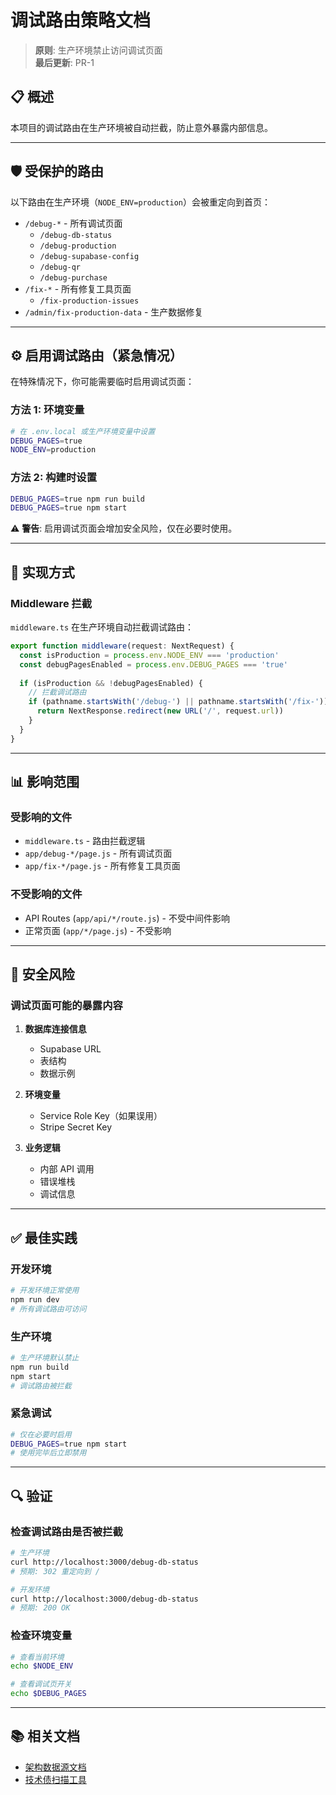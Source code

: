 # 调试路由策略文档

> **原则**: 生产环境禁止访问调试页面  
> **最后更新**: PR-1

## 📋 概述

本项目的调试路由在生产环境被自动拦截，防止意外暴露内部信息。

---

## 🛡️ 受保护的路由

以下路由在生产环境（`NODE_ENV=production`）会被重定向到首页：

- `/debug-*` - 所有调试页面
  - `/debug-db-status`
  - `/debug-production`
  - `/debug-supabase-config`
  - `/debug-qr`
  - `/debug-purchase`
- `/fix-*` - 所有修复工具页面
  - `/fix-production-issues`
- `/admin/fix-production-data` - 生产数据修复

---

## ⚙️ 启用调试路由（紧急情况）

在特殊情况下，你可能需要临时启用调试页面：

### 方法 1: 环境变量

```bash
# 在 .env.local 或生产环境变量中设置
DEBUG_PAGES=true
NODE_ENV=production
```

### 方法 2: 构建时设置

```bash
DEBUG_PAGES=true npm run build
DEBUG_PAGES=true npm start
```

⚠️ **警告**: 启用调试页面会增加安全风险，仅在必要时使用。

---

## 🔧 实现方式

### Middleware 拦截

`middleware.ts` 在生产环境自动拦截调试路由：

```typescript
export function middleware(request: NextRequest) {
  const isProduction = process.env.NODE_ENV === 'production'
  const debugPagesEnabled = process.env.DEBUG_PAGES === 'true'
  
  if (isProduction && !debugPagesEnabled) {
    // 拦截调试路由
    if (pathname.startsWith('/debug-') || pathname.startsWith('/fix-')) {
      return NextResponse.redirect(new URL('/', request.url))
    }
  }
}
```

---

## 📊 影响范围

### 受影响的文件

- `middleware.ts` - 路由拦截逻辑
- `app/debug-*/page.js` - 所有调试页面
- `app/fix-*/page.js` - 所有修复工具页面

### 不受影响的文件

- API Routes (`app/api/*/route.js`) - 不受中间件影响
- 正常页面 (`app/*/page.js`) - 不受影响

---

## 🚨 安全风险

### 调试页面可能的暴露内容

1. **数据库连接信息**
   - Supabase URL
   - 表结构
   - 数据示例

2. **环境变量**
   - Service Role Key（如果误用）
   - Stripe Secret Key

3. **业务逻辑**
   - 内部 API 调用
   - 错误堆栈
   - 调试信息

---

## ✅ 最佳实践

### 开发环境

```bash
# 开发环境正常使用
npm run dev
# 所有调试路由可访问
```

### 生产环境

```bash
# 生产环境默认禁止
npm run build
npm start
# 调试路由被拦截
```

### 紧急调试

```bash
# 仅在必要时启用
DEBUG_PAGES=true npm start
# 使用完毕后立即禁用
```

---

## 🔍 验证

### 检查调试路由是否被拦截

```bash
# 生产环境
curl http://localhost:3000/debug-db-status
# 预期: 302 重定向到 /

# 开发环境
curl http://localhost:3000/debug-db-status
# 预期: 200 OK
```

### 检查环境变量

```bash
# 查看当前环境
echo $NODE_ENV

# 查看调试页开关
echo $DEBUG_PAGES
```

---

## 📚 相关文档

- [架构数据源文档](ARCHITECTURE_DATASOURCE.md)
- [技术债扫描工具](scripts/report-tech-debt.cjs)
